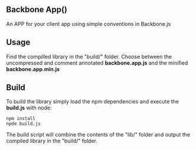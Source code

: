 ## Backbone App()

An APP for your client app using simple conventions in Backbone.js

## Usage 

Find the compilled library in the "build/" folder. Choose between the uncompressed and comment annotated **backbone.app.js** and the minified **backbone.app.min.js** 

## Build

To build the library simply load the npm dependencies and execute the **build.js** with node: 
```
npm install
npde build.js
```

The build script will combine the contents of the "lib/" folder and output the compiled library in the "build/" folder.


